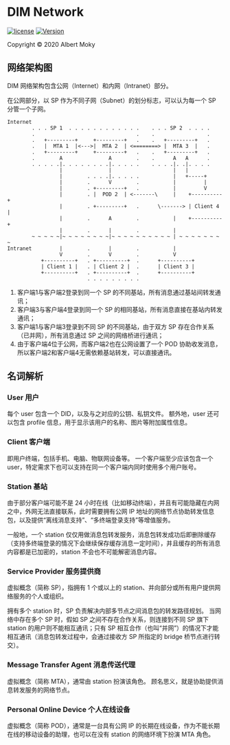 # DIM Network

[![license](https://img.shields.io/github/license/mashape/apistatus.svg)](https://github.com/moky/DIMP/blob/master/LICENSE)
[![Version](https://img.shields.io/badge/alpha-0.1.0-red.svg)](https://github.com/moky/DIMP/wiki)

Copyright &copy; 2020 Albert Moky

## 网络架构图
DIM 网络架构包含公网（Internet）和内网（Intranet）部分。

在公网部分，以 SP 作为不同子网（Subnet）的划分标志，可以认为每一个 SP 分管一个子网。

```
Internet
        . . . SP 1  . . . . . . . . . . . .    . . . SP 2  . . . .
        .                                 .    .                 .
        .   +---------+     +---------+   .    .   +---------+   .
        .   |  MTA 1  |<--->|  MTA 2  | <========> |  MTA 3  |   .
        .   +---------+     +---------+   .    .   +---------+   .
        .        A               A        .    .      A   A      .
        . . . . .|. . . . . . . .|. . . . .    . . . .|. .|. . . .
                 |               |                    |   |
                 |        . . . .|. . . . .           |   +-----+
                 |        .      V        .           |         |
                 |        . +---------+   .           |         V
                 |        . |  POD 2  | <-------\     |    +----------+
                 |        . +---------+   .      \-------> | Client 4 |
                 |        .      A        .           |    +----------+
                 |        .      |        .           |
        ~ ~ ~ ~ ~|~ ~ ~ ~ ~ ~ ~ ~|~ ~ ~ ~ ~ ~ ~ ~ ~ ~ | ~ ~ ~ ~ ~ ~ ~ ~
Intranet         |        .      |        .           |
                 V        .      V        .           V
           +----------+   . +----------+  .      +----------+
           | Client 1 |   . | Client 2 |  .      | Client 3 |
           +----------+   . +----------+  .      +----------+
                          . . . . . . . . .
```

1. 客户端1与客户端2登录到同一个 SP 的不同基站，所有消息通过基站间转发通讯；
2. 客户端3与客户端4登录到同一个 SP 的相同基站，所有消息直接在基站内转发通讯；
3. 客户端1与客户端3登录到不同 SP 的不同基站，由于双方 SP 存在合作关系（已并网），所有消息通过 SP 之间的网络桥进行通讯；
4. 由于客户端4位于公网，而客户端2也在公网设置了一个 POD 协助收发消息，所以客户端2和客户端4无需依赖基站转发，可以直接通讯。

## 名词解析

### User 用户
每个 user 包含一个 DID，以及与之对应的公钥、私钥文件。
额外地，user 还可以包含 profile 信息，用于显示该用户的名称、图片等附加属性信息。

### Client 客户端
即用户终端，包括手机、电脑、物联网设备等。
一个客户端至少应该包含一个 user，特定需求下也可以支持在同一个客户端内同时使用多个用户账号。

### Station 基站
由于部分客户端可能不是 24 小时在线（比如移动终端），并且有可能隐藏在内网之中，外网无法直接联系，此时需要拥有公网 IP 地址的网络节点协助转发信息包，以及提供“离线消息支持”、“多终端登录支持”等增值服务。

一般地，一个 station 仅仅用做消息包转发服务，消息包转发成功后即删除缓存（支持多终端登录的情况下会继续保存缓存消息一定时间），并且缓存的所有消息内容都是已加密的，station 不会也不可能解密消息内容。

### Service Provider 服务提供商
虚拟概念（简称 SP），指拥有 1 个或以上的 station、并向部分或所有用户提供网络服务的个人或组织。

拥有多个 station 时，SP 负责解决内部多节点之间消息包的转发路径规划。
当网络中存在多个 SP 时，假如 SP 之间不存在合作关系，则连接到不同 SP 旗下 station 的用户则不能相互通讯；只有 SP 相互合作（也叫“并网”）的情况下才能相互通讯（消息包转发过程中，会通过接收方 SP 所指定的 bridge 桥节点进行转交）。

### Message Transfer Agent 消息传送代理
虚拟概念（简称 MTA），通常由 station 扮演该角色。
顾名思义，就是协助提供消息转发服务的网络节点。

### Personal Online Device 个人在线设备
虚拟概念（简称 POD），通常是一台具有公网 IP 的长期在线设备，作为不能长期在线的移动设备的助理，也可以在没有 station 的网络环境下扮演 MTA 角色。

